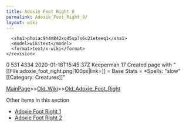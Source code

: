 ```yaml
---
title: Adoxie Foot Right 0
permalink: Adoxie_Foot_Right_0/
layout: wiki
---
```


      <sha1>phoiac9h4m842xq45sp7s6u21eteeq1</sha1>
      <model>wikitext</model>
      <format>text/x-wiki</format>
    </revision>
  </page>
  <page>
    <title>Adoxie Foot Right</title>
    <ns>0</ns>
    <id>531</id>
    <revision>
      <id>4334</id>
      <timestamp>2020-01-18T15:45:37Z</timestamp>
      <contributor>
        <username>Keeperman</username>
        <id>17</id>
      </contributor>
      <comment>Created page with &quot;[[File:adoxie_foot_right.png|100px|link=]]  = Base Stats =  *Spells: &quot;slow&quot;  [[Category: Creatures]]&quot;</comment>
      

[MainPage](/keeperrl_wiki/ "wikilink")>>[Old_Wiki](/keeperrl_wiki/Old_Wiki "wikilink")>>[Old_Adoxie_Foot_Right](/keeperrl_wiki/Old_Adoxie_Foot_Right "wikilink")

Other items in this section
-    [Adoxie Foot Right 1](/keeperrl_wiki/Adoxie_Foot_Right_1 "wikilink")
-    [Adoxie Foot Right 2](/keeperrl_wiki/Adoxie_Foot_Right_2 "wikilink")
